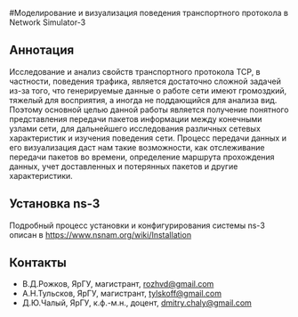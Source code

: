 #Моделирование и визуализация поведения транспортного протокола в Network Simulator-3

## Аннотация
Исследование и анализ свойств транспортного протокола TCP, в частности, поведения трафика, является достаточно сложной задачей из-за того, что генерируемые данные о работе сети имеют громоздкий, тяжелый для восприятия, а иногда не поддающийся для анализа вид. Поэтому основной целью данной работы является получение понятного представления передачи пакетов информации между конечными узлами сети, для дальнейшего исследования различных сетевых характеристик и изучения поведения сети.
Процесс передачи данных и его визуализация даст нам такие возможности, как отслеживание передачи пакетов во времени, определение маршрута прохождения данных, учет доставленных и потерянных пакетов и другие характеристики.

## Установка ns-3
Подробный процесс установки и конфигурирования системы ns-3 описан в https://www.nsnam.org/wiki/Installation

## Контакты
* В.Д.Рожков, ЯрГУ, магистрант, rozhvd@gmail.com
* А.Н.Тульсков, ЯрГУ, магистрант, tylskoff@gmail.com
* Д.Ю.Чалый, ЯрГУ, к.ф.-м.н., доцент, dmitry.chaly@gmail.com
